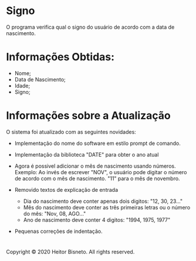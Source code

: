 # Signo

O programa verifica qual o signo do usuário de acordo com a data de nascimento.



# Informações Obtidas:

- Nome;
- Data de Nascimento;
- Idade;
- Signo;



# Informações sobre a Atualização



O sistema foi atualizado com as seguintes novidades:

- Implementação do nome do software em estilo prompt de comando.
- Implementação da biblioteca "DATE" para obter o ano atual

- Agora é possivel adicionar o mês de nascimento usando números.
  Exemplo: Ao invés de escrever "NOV", o usuário pode digitar o número de acordo com o mês de nascimento. "11" para o mês de novembro.
- Removido textos de explicação de entrada
  - Dia do nascimento deve conter apenas dois digitos: "12, 30, 23..."
  - Mês do nascimento deve conter as três primeiras letras ou o número do mês: "Nov, 08, AGO..."
  - Ano de nascimento deve conter 4 digitos: "1994, 1975, 1977"
- Pequenas correções de indentação.



#

Copyright © 2020 Heitor Bisneto. All rights reserved.